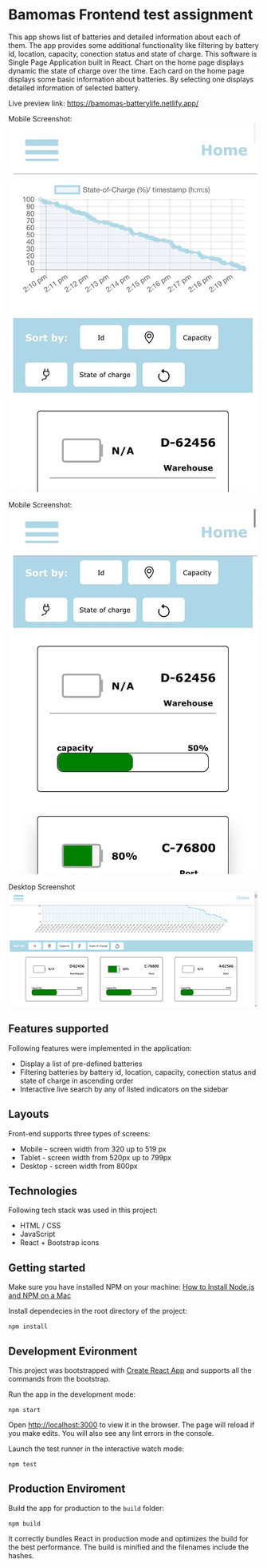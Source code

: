 # Bamomas Frontend test assignment
This app shows list of batteries and detailed information about each of them. The app provides some additional functionality like filtering by battery id, location, capacity, conection status and state of charge. This software is Single Page Application built in React.
Chart on the home page displays dynamic the state of charge over the time.
Each card on the home page displays some basic information about batteries. 
By selecting one displays detailed information of selected battery.

Live preview link: https://bamomas-batterylife.netlify.app/

Mobile Screenshot:
![Mobile Screenshot](https://github.com/Hmariia/battery-life/blob/main/screenshots/mobile-view2.jpg)    

Mobile Screenshot:
![Mobile Screenshot](https://github.com/Hmariia/battery-life/blob/main/screenshots/mobile-view1.jpg)

Desktop Screenshot
![Desktop Screenshot](https://github.com/Hmariia/battery-life/blob/main/screenshots/web-view.png)

## Features supported
Following features were implemented in the application:
 * Display a list of pre-defined batteries
 * Filtering batteries by battery id, location, capacity, conection status and state of charge in ascending order
 * Interactive live search by any of listed indicators on the sidebar

## Layouts
Front-end supports three types of screens:
 * Mobile - screen width from 320 up to 519 px
 * Tablet - screen width from 520px up to 799px
 * Desktop - screen width from 800px

## Technologies
Following tech stack was used in this project:
 * HTML / CSS
 * JavaScript
 * React + Bootstrap icons

## Getting started
Make sure you have installed NPM on your machine: [How to Install Node.js and NPM on a Mac](https://blog.teamtreehouse.com/install-node-js-npm-mac)

Install dependecies in the root directory of the project:
```
npm install
```

## Development Evironment
This project was bootstrapped with [Create React App](https://github.com/facebook/create-react-app) and supports all the commands from the bootstrap.

Run the app in the development mode:
```
npm start
```
Open [http://localhost:3000](http://localhost:3000) to view it in the browser. The page will reload if you make edits. You will also see any lint errors in the console.

Launch the test runner in the interactive watch mode:
```
npm test

```
## Production Enviroment
Build the app for production to the `build` folder:
```
npm build
```
It correctly bundles React in production mode and optimizes the build for the best performance. The build is minified and the filenames include the hashes.

